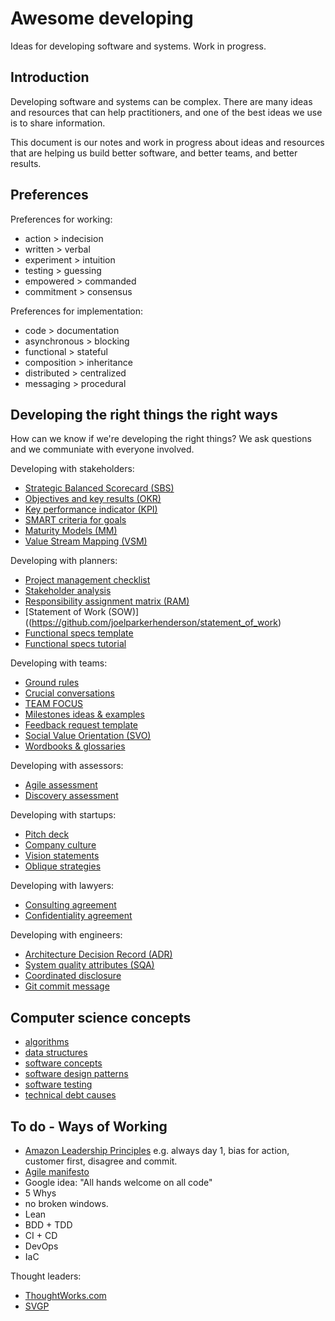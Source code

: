 # Awesome developing

Ideas for developing software and systems. Work in progress.


## Introduction

Developing software and systems can be complex. There are many ideas and resources that can help practitioners, and one of the best ideas we use is to share information.

This document is our notes and work in progress about ideas and resources that are helping us build better software, and better teams, and better results.


## Preferences

Preferences for working:

* action > indecision
* written > verbal
* experiment > intuition
* testing > guessing
* empowered > commanded
* commitment > consensus

Preferences for implementation:

* code > documentation
* asynchronous > blocking
* functional > stateful
* composition > inheritance
* distributed > centralized
* messaging > procedural


## Developing the right things the right ways

How can we know if we're developing the right things? We ask questions and we communiate with everyone involved.

Developing with stakeholders:

* [Strategic Balanced Scorecard (SBS)](https://github.com/joelparkerhenderson/strategic_balanced_scorecard)
* [Objectives and key results (OKR)](https://github.com/joelparkerhenderson/objectives_and_key_results)
* [Key performance indicator (KPI)](https://github.com/joelparkerhenderson/key_performance_indicator)
* [SMART criteria for goals](https://github.com/joelparkerhenderson/smart_criteria)
* [Maturity Models (MM)](https://github.com/joelparkerhenderson/maturity_models)
* [Value Stream Mapping (VSM)](https://github.com/joelparkerhenderson/value_stream_mapping)

Developing with planners:

* [Project management checklist](https://github.com/joelparkerhenderson/project_management_checklist)
* [Stakeholder analysis](https://github.com/joelparkerhenderson/stakeholder_analysis)
* [Responsibility assignment matrix (RAM)](https://github.com/joelparkerhenderson/responsibility_assignment_matrix)
* [Statement of Work (SOW)]((https://github.com/joelparkerhenderson/statement_of_work)
* [Functional specs template](https://github.com/joelparkerhenderson/functional_specifications_template)
* [Functional specs tutorial](https://github.com/joelparkerhenderson/functional_specifications_tutorial)

Developing with teams:

* [Ground rules](https://github.com/joelparkerhenderson/ground_rules)
* [Crucial conversations](https://github.com/joelparkerhenderson/crucial_conversations)
* [TEAM FOCUS](https://github.com/joelparkerhenderson/team_focus)
* [Milestones ideas &amp; examples](https://github.com/joelparkerhenderson/milestones)
* [Feedback request template](https://github.com/joelparkerhenderson/feedback_request_template)
* [Social Value Orientation (SVO)](https://github.com/joelparkerhenderson/social_value_orientation)
* [Wordbooks &amp; glossaries](https://github.com/joelparkerhenderson/wordbooks)

Developing with assessors:

* [Agile assessment](https://github.com/joelparkerhenderson/agile_assessment)
* [Discovery assessment](https://github.com/joelparkerhenderson/discovery_assessment)

Developing with startups:

* [Pitch deck](https://github.com/joelparkerhenderson/pitch_deck)
* [Company culture](https://github.com/joelparkerhenderson/company_culture)
* [Vision statements](https://github.com/joelparkerhenderson/vision_statements)
* [Oblique strategies](https://github.com/joelparkerhenderson/oblique_strategies)

Developing with lawyers:

* [Consulting agreement](https://github.com/sixarm/sixarm_company_consulting_agreement)
* [Confidentiality agreement](https://github.com/sixarm/sixarm_company_confidentiality_agreement)

Developing with engineers:

* [Architecture Decision Record (ADR)](https://github.com/joelparkerhenderson/architecture_decision_record)
* [System quality attributes (SQA)](https://github.com/joelparkerhenderson/system_quality_attributes)
* [Coordinated disclosure](https://github.com/joelparkerhenderson/coordinated_disclosure)
* [Git commit message](https://github.com/joelparkerhenderson/git_commit_message)


## Computer science concepts

* [algorithms](doc/algorithms.md)
* [data structures](doc/data_structures.md)
* [software concepts](doc/software_concepts.md)
* [software design patterns](doc/software_design_patterns.md)
* [software testing](software_testing.md)
* [technical debt causes](technical_debt_causes.md)

## To do - Ways of Working

* [Amazon Leadership Principles](https://www.amazon.jobs/principles) e.g. always day 1, bias for action, customer first, disagree and commit.
* [Agile manifesto](http://agilemanifesto.org/)
* Google idea: "All hands welcome on all code"
* 5 Whys
* no broken windows.
* Lean
* BDD + TDD
* CI + CD
* DevOps
* IaC

Thought leaders:

* [ThoughtWorks.com](https://thoughtworks.com/)
* [SVGP](https://svpg.com/)
